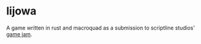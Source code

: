 # lijowa
A game written in rust and macroquad as a submission to scriptline studios' [game jam](https://itch.io/jam/scriptline-jam).
